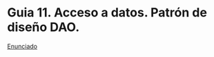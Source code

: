 # Guia 11. Acceso a datos. Patrón de diseño DAO.

[Enunciado](https://docs.google.com/document/d/1E_ivTM_mPAGjk8Hk0nRaCvNpHniIU7OT/preview)
